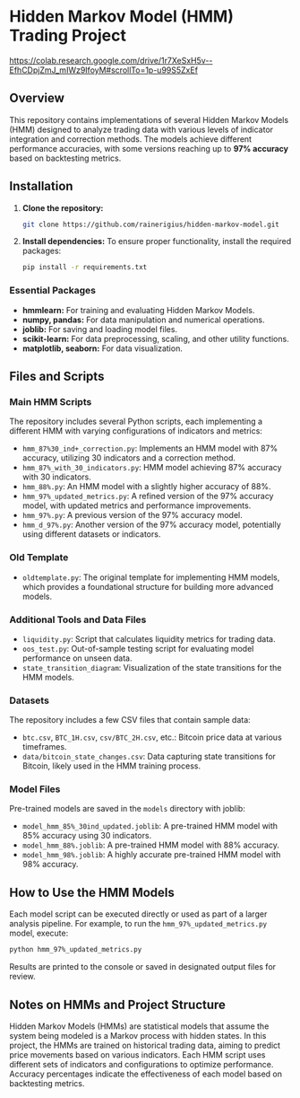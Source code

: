 # Hidden Markov Model (HMM) Trading Project
https://colab.research.google.com/drive/1r7XeSxH5v--EfhCDpjZmJ_mIWz9IfoyM#scrollTo=1p-u99S5ZxEf
## Overview

This repository contains implementations of several Hidden Markov Models (HMM) designed to analyze trading data with various levels of indicator integration and correction methods. The models achieve different performance accuracies, with some versions reaching up to **97% accuracy** based on backtesting metrics.

## Installation

1. **Clone the repository:**

    ```bash
    git clone https://github.com/rainerigius/hidden-markov-model.git
    ```

2. **Install dependencies:** To ensure proper functionality, install the required packages:

    ```bash
    pip install -r requirements.txt
    ```

### Essential Packages

- **hmmlearn:** For training and evaluating Hidden Markov Models.
- **numpy, pandas:** For data manipulation and numerical operations.
- **joblib:** For saving and loading model files.
- **scikit-learn:** For data preprocessing, scaling, and other utility functions.
- **matplotlib, seaborn:** For data visualization.

## Files and Scripts

### Main HMM Scripts

The repository includes several Python scripts, each implementing a different HMM with varying configurations of indicators and metrics:

- `hmm_87%30_ind+_correction.py`: Implements an HMM model with 87% accuracy, utilizing 30 indicators and a correction method.
- `hmm_87%_with_30_indicators.py`: HMM model achieving 87% accuracy with 30 indicators.
- `hmm_88%.py`: An HMM model with a slightly higher accuracy of 88%.
- `hmm_97%_updated_metrics.py`: A refined version of the 97% accuracy model, with updated metrics and performance improvements.
- `hmm_97%.py`: A previous version of the 97% accuracy model.
- `hmm_d_97%.py`: Another version of the 97% accuracy model, potentially using different datasets or indicators.

### Old Template

- `oldtemplate.py`: The original template for implementing HMM models, which provides a foundational structure for building more advanced models.

### Additional Tools and Data Files

- `liquidity.py`: Script that calculates liquidity metrics for trading data.
- `oos_test.py`: Out-of-sample testing script for evaluating model performance on unseen data.
- `state_transition_diagram`: Visualization of the state transitions for the HMM models.

### Datasets

The repository includes a few CSV files that contain sample data:

- `btc.csv`, `BTC_1H.csv`, `csv/BTC_2H.csv`, etc.: Bitcoin price data at various timeframes.
- `data/bitcoin_state_changes.csv`: Data capturing state transitions for Bitcoin, likely used in the HMM training process.

### Model Files

Pre-trained models are saved in the `models` directory with joblib:

- `model_hmm_85%_30ind_updated.joblib`: A pre-trained HMM model with 85% accuracy using 30 indicators.
- `model_hmm_88%.joblib`: A pre-trained HMM model with 88% accuracy.
- `model_hmm_98%.joblib`: A highly accurate pre-trained HMM model with 98% accuracy.

## How to Use the HMM Models

Each model script can be executed directly or used as part of a larger analysis pipeline. For example, to run the `hmm_97%_updated_metrics.py` model, execute:

```bash
python hmm_97%_updated_metrics.py
```
Results are printed to the console or saved in designated output files for review.

## Notes on HMMs and Project Structure
Hidden Markov Models (HMMs) are statistical models that assume the system being modeled is a Markov process with hidden states. In this project, the HMMs are trained on historical trading data, aiming to predict price movements based on various indicators. Each HMM script uses different sets of indicators and configurations to optimize performance. Accuracy percentages indicate the effectiveness of each model based on backtesting metrics.
